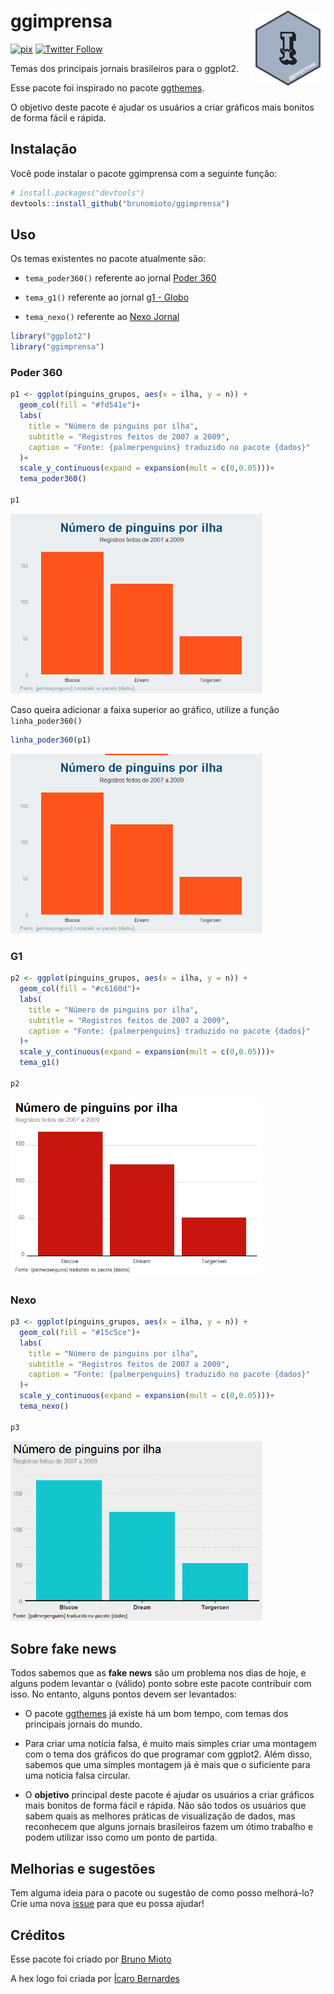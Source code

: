 
<!-- README.md is generated from README.Rmd. Please edit that file -->

# **ggimprensa** <img src="man/figures/logo.png" align="right" height="120" />

<!-- badges: start -->

[![pix](https://img.shields.io/badge/Apoie%20com-PIX-brightgreen)](https://www.brunomioto.com.br/pix)
[![Twitter
Follow](https://img.shields.io/twitter/follow/BrunoHMioto?color=%2315202B&label=Seguir%20%40BrunoHMioto&style=social)](https://twitter.com/BrunoHMioto)
<!-- badges: end -->

Temas dos principais jornais brasileiros para o ggplot2.

Esse pacote foi inspirado no pacote
[ggthemes](https://github.com/jrnold/ggthemes).

O objetivo deste pacote é ajudar os usuários a criar gráficos mais
bonitos de forma fácil e rápida.

## Instalação

Você pode instalar o pacote ggimprensa com a seguinte função:

``` r
# install.packages("devtools")
devtools::install_github("brunomioto/ggimprensa")
```

## Uso

Os temas existentes no pacote atualmente são:

-   `tema_poder360()` referente ao jornal [Poder
    360](https://www.poder360.com.br/)

-   `tema_g1()` referente ao jornal [g1 - Globo](https://g1.globo.com/)

-   `tema_nexo()` referente ao [Nexo
    Jornal](https://www.nexojornal.com.br/)

``` r
library("ggplot2")
library("ggimprensa")
```

### Poder 360

``` r
p1 <- ggplot(pinguins_grupos, aes(x = ilha, y = n)) +
  geom_col(fill = "#fd541e")+
  labs(
    title = "Número de pinguins por ilha",
    subtitle = "Registros feitos de 2007 a 2009",
    caption = "Fonte: {palmerpenguins} traduzido no pacote {dados}"
  )+
  scale_y_continuous(expand = expansion(mult = c(0,0.05)))+
  tema_poder360()

p1
```

<img src="man/figures/README-exemplo poder360-1.png" width="80%" />

Caso queira adicionar a faixa superior ao gráfico, utilize a função
`linha_poder360()`

``` r
linha_poder360(p1)
```

<img src="man/figures/README-linha-1.png" width="80%" />

### G1

``` r
p2 <- ggplot(pinguins_grupos, aes(x = ilha, y = n)) +
  geom_col(fill = "#c6160d")+
  labs(
    title = "Número de pinguins por ilha",
    subtitle = "Registros feitos de 2007 a 2009",
    caption = "Fonte: {palmerpenguins} traduzido no pacote {dados}"
  )+
  scale_y_continuous(expand = expansion(mult = c(0,0.05)))+
  tema_g1()

p2
```

<img src="man/figures/README-exemplo g1-1.png" width="80%" />

### Nexo

``` r
p3 <- ggplot(pinguins_grupos, aes(x = ilha, y = n)) +
  geom_col(fill = "#15c5ce")+
  labs(
    title = "Número de pinguins por ilha",
    subtitle = "Registros feitos de 2007 a 2009",
    caption = "Fonte: {palmerpenguins} traduzido no pacote {dados}"
  )+
  scale_y_continuous(expand = expansion(mult = c(0,0.05)))+
  tema_nexo()

p3
```

<img src="man/figures/README-exemplo nexo-1.png" width="80%" />

## Sobre fake news

Todos sabemos que as **fake news** são um problema nos dias de hoje, e
alguns podem levantar o (válido) ponto sobre este pacote contribuir com
isso. No entanto, alguns pontos devem ser levantados:

-   O pacote [ggthemes](https://github.com/jrnold/ggthemes) já existe há
    um bom tempo, com temas dos principais jornais do mundo.

-   Para criar uma notícia falsa, é muito mais simples criar uma
    montagem com o tema dos gráficos do que programar com ggplot2. Além
    disso, sabemos que uma simples montagem já é mais que o suficiente
    para uma notícia falsa circular.

-   O **objetivo** principal deste pacote é ajudar os usuários a criar
    gráficos mais bonitos de forma fácil e rápida. Não são todos os
    usuários que sabem quais as melhores práticas de visualização de
    dados, mas reconhecem que alguns jornais brasileiros fazem um ótimo
    trabalho e podem utilizar isso como um ponto de partida.

## Melhorias e sugestões

Tem alguma ideia para o pacote ou sugestão de como posso melhorá-lo?
Crie uma nova [issue](https://github.com/brunomioto/ggimprensa/issues)
para que eu possa ajudar!

## Créditos

Esse pacote foi criado por [Bruno
Mioto](https://twitter.com/BrunoHMioto)

A hex logo foi criada por [Ícaro
Bernardes](https://twitter.com/IcaroBSC)
